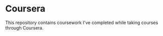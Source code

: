 # Coursera
This repository contains coursework I've completed while taking courses through Coursera.
